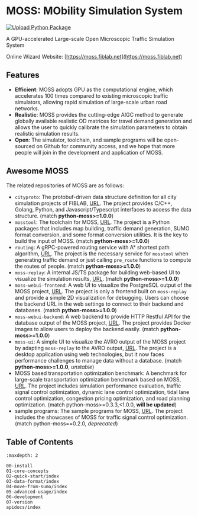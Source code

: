 # MOSS: MObility Simulation System


[![Upload Python Package](https://github.com/tsinghua-fib-lab/moss/actions/workflows/python-publish.yml/badge.svg)](https://github.com/tsinghua-fib-lab/moss/actions/workflows/python-publish.yml)

A GPU-accelerated Large-scale Open Microscopic Traffic Simulation System

Online Wizard Website: [https://moss.fiblab.net](https://moss.fiblab.net)

## Features

- **Efficient**: MOSS adopts GPU as the computational engine, which accelerates 100 times compared to existing microscopic traffic simulators, allowing rapid simulation of large-scale urban road networks.
- **Realistic**: MOSS provides the cutting-edge AIGC method to generate globally available realistic OD matrices for travel demand generation and allows the user to quickly calibrate the simulation parameters to obtain realistic simulation results.
- **Open**: The simulator, toolchain, and sample programs will be open-sourced on Github for community access, and we hope that more people will join in the development and application of MOSS.

## Awesome MOSS

The related repositories of MOSS are as follows:
- `cityproto`: The protobuf-driven data structure definition for all city simulation projects of FIBLAB, [URL](https://github.com/tsinghua-fib-lab/cityproto). The project provides C/C++, Golang, Python, and Javascript/Typescript interfaces to access the data structure. (match **python-moss>=1.0.0**)
- `mosstool`: The toolchain for MOSS, [URL](https://github.com/tsinghua-fib-lab/mosstool). The project is a Python packages that includes map building, traffic demand generation, SUMO format conversion, and some format conversion utilities. It is the key to build the input of MOSS. (match **python-moss>=1.0.0**)
- `routing`: A gRPC-powered routing service with A* shortest path algorithm, [URL](https://github.com/tsinghua-fib-lab/routing). The project is the necessary service for `mosstool` when generating traffic demand or just calling `pre_route` functions to compute the routes of people. (match **python-moss>=1.0.0**)
- `moss-replay`: A internal JS/TS package for building web-based UI to visualize the simulation results, [URL](https://github.com/tsinghua-fib-lab/moss-replay). (match **python-moss>=1.0.0**)
- `moss-webui-frontend`: A web UI to visualize the PostgreSQL output of the MOSS project, [URL](https://github.com/tsinghua-fib-lab/moss-webui-frontend). The project is only a frontend built on `moss-replay` and provide a simple 2D visualization for debugging. Users can choose the backend URL in the web settings to connect to their backend and databases. (match **python-moss>=1.0.0**)
- `moss-webui-backend`: A web backend to provide HTTP Restful API for the database output of the MOSS project, [URL](https://github.com/tsinghua-fib-lab/moss-webui-backend). The project provides Docker images to allow users to deploy the backend easily. (match **python-moss>=1.0.0**)
- `moss-ui`: A simple UI to visualize the AVRO output of the MOSS project by adapting `moss-replay` to the AVRO output, [URL](https://github.com/tsinghua-fib-lab/moss-ui). The project is a desktop application using web technologies, but it now faces performance challenges to manage data without a database. (match **python-moss>=1.0.0**, *unstable*)
- MOSS based transportation optimization benchmark: A benchmark for large-scale transportation optimization benchmark based on MOSS, [URL](https://github.com/tsinghua-fib-lab/moss-benchmark). The project includes simulation performance evaluation, traffic signal control optimization, dynamic lane control optimization, tidal lane control optimization, congestion pricing optimization, and road planning optimization. (match python-moss>=0.3.3,<1.0.0, **will be updated**)
- sample programs: The sample programs for MOSS, [URL](https://github.com/tsinghua-fib-lab/moss-opt-showcases). The project includes the showcases of MOSS for traffic signal control optimization. (match python-moss==0.2.0, *deprecated*)

## Table of Contents

```{toctree}
:maxdepth: 2

00-install
01-core-concepts
02-quick-start/index
03-data-format/index
04-move-from-sumo/index
05-advanced-usage/index
06-development
07-version
apidocs/index
```
